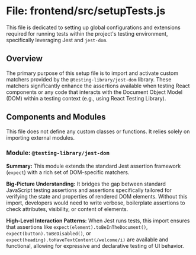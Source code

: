 # File: frontend/src/setupTests.js

This file is dedicated to setting up global configurations and extensions required for running tests within the project's testing environment, specifically leveraging Jest and `jest-dom`.

## Overview

The primary purpose of this setup file is to import and activate custom matchers provided by the `@testing-library/jest-dom` library. These matchers significantly enhance the assertions available when testing React components or any code that interacts with the Document Object Model (DOM) within a testing context (e.g., using React Testing Library).

## Components and Modules

This file does not define any custom classes or functions. It relies solely on importing external modules.

### Module: `@testing-library/jest-dom`

**Summary:**
This module extends the standard Jest assertion framework (`expect`) with a rich set of DOM-specific matchers.

**Big-Picture Understanding:**
It bridges the gap between standard JavaScript testing assertions and assertions specifically tailored for verifying the state and properties of rendered DOM elements. Without this import, developers would need to write verbose, boilerplate assertions to check attributes, visibility, or content of elements.

**High-Level Interaction Patterns:**
When Jest runs tests, this import ensures that assertions like `expect(element).toBeInTheDocument()`, `expect(button).toBeDisabled()`, or `expect(heading).toHaveTextContent(/welcome/i)` are available and functional, allowing for expressive and declarative testing of UI behavior.